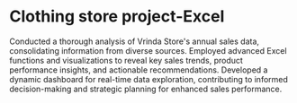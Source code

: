 # Clothing store project-Excel

Conducted a thorough analysis of Vrinda Store's annual sales data, consolidating information from diverse sources. Employed advanced Excel functions and visualizations to reveal key sales trends, product performance insights, and actionable recommendations. Developed a dynamic dashboard for real-time data exploration, contributing to informed decision-making and strategic planning for enhanced sales performance.
